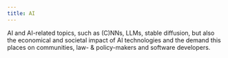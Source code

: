 ```yaml
---
title: AI
---
```


AI and AI-related topics, such as (C)NNs, LLMs, stable diffusion, but also the economical and societal impact of AI technologies and the demand this places on communities, law- \& policy-makers and software developers.
